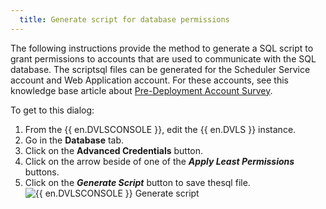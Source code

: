 ```yaml
---
  title: Generate script for database permissions
---
```

The following instructions provide the method to generate a SQL script to grant permissions to accounts that are used to communicate with the SQL database. The scriptsql files can be generated for the Scheduler Service account and Web Application account. For these accounts, see this knowledge base article about [Pre-Deployment Account Survey](/kb/devolutions-server/knowledge-base/pre-deployment-account-survey/).

To get to this dialog:

1. From the {{ en.DVLSCONSOLE }}, edit the {{ en.DVLS }} instance.
2. Go in the **Database** tab.
3. Click on the **Advanced Credentials** button.
4. Click on the arrow beside of one of the ***Apply Least Permissions*** buttons.
5. Click on the ***Generate Script*** button to save thesql file.  
![{{ en.DVLSCONSOLE }} Generate script](https://webdevolutions.azureedge.net/docs/en/kb/KB8045.png)
